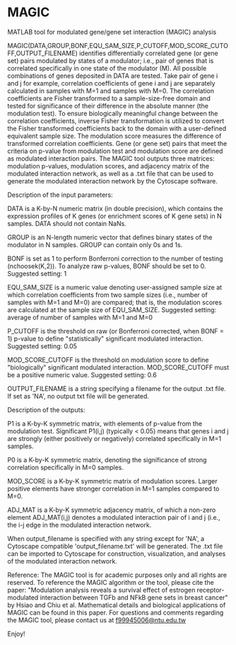 # MAGIC
MATLAB tool for modulated gene/gene set interaction (MAGIC) analysis

MAGIC(DATA,GROUP,BONF,EQU_SAM_SIZE,P_CUTOFF,MOD_SCORE_CUTOFF,OUTPUT_FILENAME) identifies differentially correlated gene (or gene set) pairs modulated by states of a modulator; i.e., pair of genes that is correlated specifically in one state of the modulator (M). All possible combinations of genes deposited in DATA are tested. Take pair of gene i and j for example, correlation coefficients of gene i and j are separately calculated in samples with M=1 and samples with M=0. The correlation coefficients are Fisher transformed to a sample-size-free domain and tested for significance of their difference in the absolute manner (the modulation test). To ensure biologically meaningful change between the correlation coefficients, inverse Fisher transformation is utilized to convert the Fisher transformed coefficients back to the domain with a user-defined equivalent sample size. The modulation score measures the difference of transformed correlation coefficients. Gene (or gene set) pairs that meet the criteria on p-value from modulation test and modulation score are defined as modulated interaction pairs. The MAGIC tool outputs three matrices: modulation p-values, modulation scores, and adjacency matrix of the modulated interaction network, as well as a .txt file that can be used to generate the modulated interaction network by the Cytoscape software.

Description of the input parameters:

DATA is a K-by-N numeric matrix (in double precision), which contains the expression profiles of K genes (or enrichment scores of K gene sets) in N samples. DATA should not contain NaNs.

GROUP is an N-length numeric vector that defines binary states of the modulator in N samples. GROUP can contain only 0s and 1s.

BONF is set as 1 to perform Bonferroni correction to the number of testing (nchoosek(K,2)). To analyze raw p-values, BONF should be set to 0. Suggested setting: 1

EQU_SAM_SIZE is a numeric value denoting user-assigned sample size at which correlation coefficients from two sample sizes (i.e., number of samples with M=1 and M=0) are compared; that is, the modulation scores are calculated at the sample size of EQU_SAM_SIZE. Suggested setting: average of number of samples with M=1 and M=0

P_CUTOFF is the threshold on raw (or Bonferroni corrected, when BONF = 1) p-value to define "statistically" significant modulated interaction. Suggested setting: 0.05

MOD_SCORE_CUTOFF is the threshold on modulation score to define "biologically" significant modulated interaction. MOD_SCORE_CUTOFF must be a positive numeric value. Suggested setting: 0.6

OUTPUT_FILENAME is a string specifying a filename for the output .txt file. If set as 'NA', no output txt file will be generated.

Description of the outputs:

P1 is a K-by-K symmetric matrix, with elements of p-value from the modulation test. Significant P1(i,j) (typically < 0.05) means that genes i and j are strongly (either positively or negatively) correlated specifically in M=1 samples.

P0 is a K-by-K symmetric matrix, denoting the significance of strong correlation specifically in M=0 samples.

MOD_SCORE is a K-by-K symmetric matrix of modulation scores. Larger positive elements have stronger correlation in M=1 samples compared to M=0.

ADJ_MAT is a K-by-K symmetric adjacency matrix, of which a non-zero element ADJ_MAT(i,j) denotes a modulated interaction pair of i and j (i.e., the i-j edge in the modulated interaction network.

When output_filename is specified with any string except for 'NA', a Cytoscape compatible 'output_filename.txt' will be generated. The .txt file can be imported to Cytoscape for construction, visualization, and analyses of the modulated interaction network.

Reference: The MAGIC tool is for academic purposes only and all rights are reserved. To reference the MAGIC algorithm or the tool, please cite the paper: "Modulation analysis reveals a survival effect of estrogen receptor-modulated interaction between TGFb and NFkB gene sets in breast cancer" by Hsiao and Chiu et al. Mathematical details and biological applications of MAGIC can be found in this paper. For questions and comments regarding the MAGIC tool, please contact us at f99945006@ntu.edu.tw

Enjoy!
